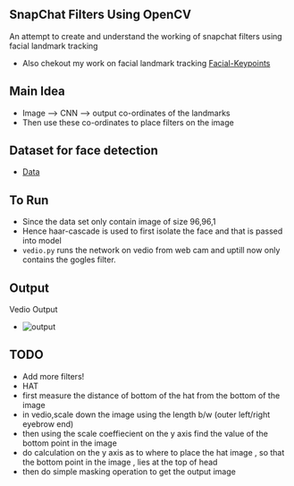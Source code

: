 ## SnapChat Filters Using OpenCV
An attempt to create and understand the working of snapchat filters using facial landmark tracking

- Also chekout my work on facial landmark tracking [Facial-Keypoints](https://github.com/mananmadan/Facial-Keypoints)


## Main Idea
- Image --> CNN --> output co-ordinates of the landmarks
- Then use these co-ordinates to place filters on the image 

## Dataset for face detection
- [Data](https://www.kaggle.com/drgilermo/face-images-with-marked-landmark-points)

## To Run
- Since the data set only contain image of size 96,96,1
- Hence haar-cascade is used to first isolate the face and that is passed into model
- ```vedio.py``` runs the network on vedio from web cam and uptill now only contains the gogles filter.


## Output
Vedio Output
- ![output](output/output.gif)

## TODO
- Add more filters! 
 - HAT
  - first measure the distance of bottom of the hat from the bottom of the image
  - in vedio,scale down the image using the length b/w (outer left/right eyebrow end)
  - then using the scale coeffiecient on the y axis find the value of the bottom point in the image
  - do calculation on the y axis as to where to place the hat image , so that the bottom point in the image , lies at the top of head
  - then do simple masking operation to get the output image